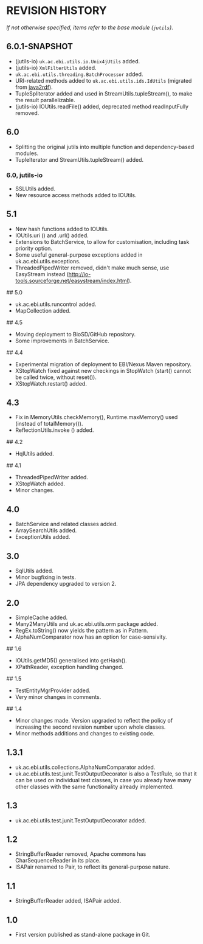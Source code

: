 # REVISION HISTORY

*If not otherwise specified, items refer to the base module (`jutils`)*. 

## 6.0.1-SNAPSHOT
  * (jutils-io) `uk.ac.ebi.utils.io.Unix4jUtils` added.
  * (jutils-io) `XmlFilterUtils` added.
  * `uk.ac.ebi.utils.threading.BatchProcessor` added.
  * URI-related methods added to `uk.ac.ebi.utils.ids.IdUtils` (migrated from [java2rdf](https://github.com/EBIBioSamples/java2rdf)).
  * TupleSpliterator added and used in StreamUtils.tupleStream(), to make the result parallelizable.
  * (jutils-io) IOUtils.readFile() added, deprecated method readInputFully removed.
  
  
## 6.0
  * Splitting the original jutils into multiple function and dependency-based modules.
  * TupleIterator and StreamUtils.tupleStream() added.

### 6.0, jutils-io
  * SSLUtils added.
  * New resource access methods added to IOUtils.


## 5.1
  * New hash functions added to IOUtils.
  * IOUtils.uri () and .url() added.
  * Extensions to BatchService, to allow for customisation, including task priority option.
  * Some useful general-purpose exceptions added in uk.ac.ebi.utils.exceptions.
  * ThreadedPipedWriter removed, didn't make much sense, use EasyStream instead 
  (http://io-tools.sourceforge.net/easystream/index.html).


## 5.0
  * uk.ac.ebi.utils.runcontrol added.
  * MapCollection added.


## 4.5
  * Moving deployment to BioSD/GitHub repository.
  * Some improvements in BatchService.


## 4.4
  * Experimental migration of deployment to EBI/Nexus Maven repository.
  * XStopWatch fixed against new checkings in StopWatch (start() cannot be called twice, without reset()).
  * XStopWatch.restart() added.
 
  
## 4.3
  * Fix in MemoryUtils.checkMemory(), Runtime.maxMemory() used (instead of totalMemory()).
  * ReflectionUtils.invoke () added.


## 4.2
  * HqlUtils added.


## 4.1
  * ThreadedPipedWriter added.
  * XStopWatch added.
  * Minor changes.
 
  
## 4.0
  * BatchService and related classes added.
  * ArraySearchUtils added.
  * ExceptionUtils added.


## 3.0
  * SqlUtils added.
  * Minor bugfixing in tests. 
  * JPA dependency upgraded to version 2.
 
 
## 2.0
  * SimpleCache added.
  * Many2ManyUtils and uk.ac.ebi.utils.orm package added.
  * RegEx.toString() now yields the pattern as in Pattern.
  * AlphaNumComparator now has an option for case-sensivity.


## 1.6
  * IOUtils.getMD5() generalised into getHash().
  * XPathReader, exception handling changed.


## 1.5
  * TestEntityMgrProvider added.
  * Very minor changes in comments.

  
## 1.4
  * Minor changes made. Version upgraded to reflect the policy of increasing the second revision number upon whole 
  classes.
  * Minor methods additions and changes to existing code.
  
  
## 1.3.1 
  * uk.ac.ebi.utils.collections.AlphaNumComparator added.   
  * uk.ac.ebi.utils.test.junit.TestOutputDecorator is also a TestRule, so that it can be used on individual test 
  classes, in case you already have many other classes with the same functionality already implemented.


## 1.3
  * uk.ac.ebi.utils.test.junit.TestOutputDecorator added.


## 1.2
  * StringBufferReader removed, Apache commons has CharSequenceReader in its place.
  * ISAPair renamed to Pair, to reflect its general-purpose nature.


## 1.1
  * StringBufferReader added, ISAPair added.


## 1.0 
  * First version published as stand-alone package in Git.
  